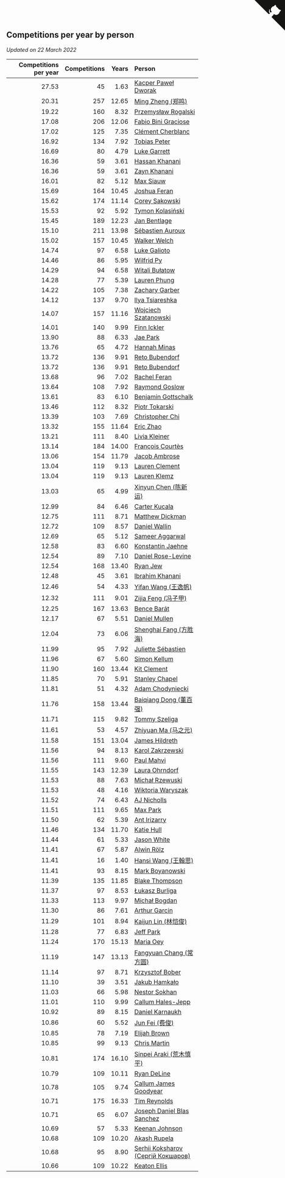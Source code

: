 ## Competitions per year by person

*Updated on 22 March 2022*

| Competitions per year | Competitions | Years | Person |
| ---: | ---: | ---: | :--- |
| 27.53 | 45 | 1.63 | [Kacper Paweł Dworak](https://www.worldcubeassociation.org/persons/2020DWOR01) |
| 20.31 | 257 | 12.65 | [Ming Zheng (郑鸣)](https://www.worldcubeassociation.org/persons/2009ZHEN11) |
| 19.22 | 160 | 8.32 | [Przemysław Rogalski](https://www.worldcubeassociation.org/persons/2013ROGA02) |
| 17.08 | 206 | 12.06 | [Fabio Bini Graciose](https://www.worldcubeassociation.org/persons/2010GRAC02) |
| 17.02 | 125 | 7.35 | [Clément Cherblanc](https://www.worldcubeassociation.org/persons/2014CHER05) |
| 16.92 | 134 | 7.92 | [Tobias Peter](https://www.worldcubeassociation.org/persons/2014PETE03) |
| 16.69 | 80 | 4.79 | [Luke Garrett](https://www.worldcubeassociation.org/persons/2017GARR05) |
| 16.36 | 59 | 3.61 | [Hassan Khanani](https://www.worldcubeassociation.org/persons/2018KHAN26) |
| 16.36 | 59 | 3.61 | [Zayn Khanani](https://www.worldcubeassociation.org/persons/2018KHAN28) |
| 16.01 | 82 | 5.12 | [Max Siauw](https://www.worldcubeassociation.org/persons/2017SIAU02) |
| 15.69 | 164 | 10.45 | [Joshua Feran](https://www.worldcubeassociation.org/persons/2011FERA01) |
| 15.62 | 174 | 11.14 | [Corey Sakowski](https://www.worldcubeassociation.org/persons/2011SAKO01) |
| 15.53 | 92 | 5.92 | [Tymon Kolasiński](https://www.worldcubeassociation.org/persons/2016KOLA02) |
| 15.45 | 189 | 12.23 | [Jan Bentlage](https://www.worldcubeassociation.org/persons/2010BENT01) |
| 15.10 | 211 | 13.98 | [Sébastien Auroux](https://www.worldcubeassociation.org/persons/2008AURO01) |
| 15.02 | 157 | 10.45 | [Walker Welch](https://www.worldcubeassociation.org/persons/2011WELC01) |
| 14.74 | 97 | 6.58 | [Luke Galioto](https://www.worldcubeassociation.org/persons/2015GALI02) |
| 14.46 | 86 | 5.95 | [Wilfrid Py](https://www.worldcubeassociation.org/persons/2016PYWI01) |
| 14.29 | 94 | 6.58 | [Witali Bułatow](https://www.worldcubeassociation.org/persons/2015BUAT01) |
| 14.28 | 77 | 5.39 | [Lauren Phung](https://www.worldcubeassociation.org/persons/2016PHUN02) |
| 14.22 | 105 | 7.38 | [Zachary Garber](https://www.worldcubeassociation.org/persons/2014GARB01) |
| 14.12 | 137 | 9.70 | [Ilya Tsiareshka](https://www.worldcubeassociation.org/persons/2012TERE01) |
| 14.07 | 157 | 11.16 | [Wojciech Szatanowski](https://www.worldcubeassociation.org/persons/2011SZAT01) |
| 14.01 | 140 | 9.99 | [Finn Ickler](https://www.worldcubeassociation.org/persons/2012ICKL01) |
| 13.90 | 88 | 6.33 | [Jae Park](https://www.worldcubeassociation.org/persons/2015PARK24) |
| 13.76 | 65 | 4.72 | [Hannah Minas](https://www.worldcubeassociation.org/persons/2017MINA04) |
| 13.72 | 136 | 9.91 | [Reto Bubendorf](https://www.worldcubeassociation.org/persons/2012BUBE01) |
| 13.72 | 136 | 9.91 | [Reto Bubendorf](https://www.worldcubeassociation.org/persons/2012BUBE01) |
| 13.68 | 96 | 7.02 | [Rachel Feran](https://www.worldcubeassociation.org/persons/2015FERA01) |
| 13.64 | 108 | 7.92 | [Raymond Goslow](https://www.worldcubeassociation.org/persons/2014GOSL01) |
| 13.61 | 83 | 6.10 | [Benjamin Gottschalk](https://www.worldcubeassociation.org/persons/2016GOTT01) |
| 13.46 | 112 | 8.32 | [Piotr Tokarski](https://www.worldcubeassociation.org/persons/2013TOKA01) |
| 13.39 | 103 | 7.69 | [Christopher Chi](https://www.worldcubeassociation.org/persons/2014CHIC01) |
| 13.32 | 155 | 11.64 | [Eric Zhao](https://www.worldcubeassociation.org/persons/2010ZHAO19) |
| 13.21 | 111 | 8.40 | [Livia Kleiner](https://www.worldcubeassociation.org/persons/2013KLEI03) |
| 13.14 | 184 | 14.00 | [François Courtès](https://www.worldcubeassociation.org/persons/2008COUR01) |
| 13.06 | 154 | 11.79 | [Jacob Ambrose](https://www.worldcubeassociation.org/persons/2010AMBR01) |
| 13.04 | 119 | 9.13 | [Lauren Clement](https://www.worldcubeassociation.org/persons/2013KLEM01) |
| 13.04 | 119 | 9.13 | [Lauren Klemz](https://www.worldcubeassociation.org/persons/2013KLEM01) |
| 13.03 | 65 | 4.99 | [Xinyun Chen (陈新运)](https://www.worldcubeassociation.org/persons/2017CHEN36) |
| 12.99 | 84 | 6.46 | [Carter Kucala](https://www.worldcubeassociation.org/persons/2015KUCA01) |
| 12.75 | 111 | 8.71 | [Matthew Dickman](https://www.worldcubeassociation.org/persons/2013DICK01) |
| 12.72 | 109 | 8.57 | [Daniel Wallin](https://www.worldcubeassociation.org/persons/2013WALL03) |
| 12.69 | 65 | 5.12 | [Sameer Aggarwal](https://www.worldcubeassociation.org/persons/2017AGGA01) |
| 12.58 | 83 | 6.60 | [Konstantin Jaehne](https://www.worldcubeassociation.org/persons/2015JAEH01) |
| 12.54 | 89 | 7.10 | [Daniel Rose-Levine](https://www.worldcubeassociation.org/persons/2015ROSE01) |
| 12.54 | 168 | 13.40 | [Ryan Jew](https://www.worldcubeassociation.org/persons/2008JEWR01) |
| 12.48 | 45 | 3.61 | [Ibrahim Khanani](https://www.worldcubeassociation.org/persons/2018KHAN27) |
| 12.46 | 54 | 4.33 | [Yifan Wang (王逸帆)](https://www.worldcubeassociation.org/persons/2017WANY29) |
| 12.32 | 111 | 9.01 | [Zijia Feng (冯子甲)](https://www.worldcubeassociation.org/persons/2013FENG02) |
| 12.25 | 167 | 13.63 | [Bence Barát](https://www.worldcubeassociation.org/persons/2008BARA01) |
| 12.17 | 67 | 5.51 | [Daniel Mullen](https://www.worldcubeassociation.org/persons/2016MULL04) |
| 12.04 | 73 | 6.06 | [Shenghai Fang (方胜海)](https://www.worldcubeassociation.org/persons/2016FANG01) |
| 11.99 | 95 | 7.92 | [Juliette Sébastien](https://www.worldcubeassociation.org/persons/2014SEBA01) |
| 11.96 | 67 | 5.60 | [Simon Kellum](https://www.worldcubeassociation.org/persons/2016KELL12) |
| 11.90 | 160 | 13.44 | [Kit Clement](https://www.worldcubeassociation.org/persons/2008CLEM01) |
| 11.85 | 70 | 5.91 | [Stanley Chapel](https://www.worldcubeassociation.org/persons/2016CHAP04) |
| 11.81 | 51 | 4.32 | [Adam Chodyniecki](https://www.worldcubeassociation.org/persons/2017CHOD02) |
| 11.76 | 158 | 13.44 | [Baiqiang Dong (董百强)](https://www.worldcubeassociation.org/persons/2008DONG06) |
| 11.71 | 115 | 9.82 | [Tommy Szeliga](https://www.worldcubeassociation.org/persons/2012SZEL01) |
| 11.61 | 53 | 4.57 | [Zhiyuan Ma (马之元)](https://www.worldcubeassociation.org/persons/2017MAZH04) |
| 11.58 | 151 | 13.04 | [James Hildreth](https://www.worldcubeassociation.org/persons/2009HILD01) |
| 11.56 | 94 | 8.13 | [Karol Zakrzewski](https://www.worldcubeassociation.org/persons/2014ZAKR01) |
| 11.56 | 111 | 9.60 | [Paul Mahvi](https://www.worldcubeassociation.org/persons/2012MAHV01) |
| 11.55 | 143 | 12.39 | [Laura Ohrndorf](https://www.worldcubeassociation.org/persons/2009OHRN01) |
| 11.53 | 88 | 7.63 | [Michał Rzewuski](https://www.worldcubeassociation.org/persons/2014RZEW01) |
| 11.53 | 48 | 4.16 | [Wiktoria Waryszak](https://www.worldcubeassociation.org/persons/2018WARY01) |
| 11.52 | 74 | 6.43 | [AJ Nicholls](https://www.worldcubeassociation.org/persons/2015NICH04) |
| 11.51 | 111 | 9.65 | [Max Park](https://www.worldcubeassociation.org/persons/2012PARK03) |
| 11.50 | 62 | 5.39 | [Ant Irizarry](https://www.worldcubeassociation.org/persons/2016IRIZ02) |
| 11.46 | 134 | 11.70 | [Katie Hull](https://www.worldcubeassociation.org/persons/2010HULL01) |
| 11.44 | 61 | 5.33 | [Jason White](https://www.worldcubeassociation.org/persons/2016WHIT16) |
| 11.41 | 67 | 5.87 | [Alwin Rölz](https://www.worldcubeassociation.org/persons/2016ROLZ01) |
| 11.41 | 16 | 1.40 | [Hansi Wang (王翰思)](https://www.worldcubeassociation.org/persons/2020WANG19) |
| 11.41 | 93 | 8.15 | [Mark Boyanowski](https://www.worldcubeassociation.org/persons/2014BOYA01) |
| 11.39 | 135 | 11.85 | [Blake Thompson](https://www.worldcubeassociation.org/persons/2010THOM03) |
| 11.37 | 97 | 8.53 | [Łukasz Burliga](https://www.worldcubeassociation.org/persons/2013BURL01) |
| 11.33 | 113 | 9.97 | [Michał Bogdan](https://www.worldcubeassociation.org/persons/2012BOGD01) |
| 11.30 | 86 | 7.61 | [Arthur Garcin](https://www.worldcubeassociation.org/persons/2014GARC27) |
| 11.29 | 101 | 8.94 | [Kaijun Lin (林恺俊)](https://www.worldcubeassociation.org/persons/2013LINK01) |
| 11.28 | 77 | 6.83 | [Jeff Park](https://www.worldcubeassociation.org/persons/2015PARK08) |
| 11.24 | 170 | 15.13 | [Maria Oey](https://www.worldcubeassociation.org/persons/2007OEYM01) |
| 11.19 | 147 | 13.13 | [Fangyuan Chang (常方圆)](https://www.worldcubeassociation.org/persons/2009CHAN04) |
| 11.14 | 97 | 8.71 | [Krzysztof Bober](https://www.worldcubeassociation.org/persons/2013BOBE01) |
| 11.10 | 39 | 3.51 | [Jakub Hamkało](https://www.worldcubeassociation.org/persons/2018HAMK01) |
| 11.03 | 66 | 5.98 | [Nestor Sokhan](https://www.worldcubeassociation.org/persons/2016SOKH01) |
| 11.01 | 110 | 9.99 | [Callum Hales-Jepp](https://www.worldcubeassociation.org/persons/2012HALE01) |
| 10.92 | 89 | 8.15 | [Daniel Karnaukh](https://www.worldcubeassociation.org/persons/2014KARN02) |
| 10.86 | 60 | 5.52 | [Jun Fei (费俊)](https://www.worldcubeassociation.org/persons/2016FEIJ02) |
| 10.85 | 78 | 7.19 | [Elijah Brown](https://www.worldcubeassociation.org/persons/2015BROW03) |
| 10.85 | 99 | 9.13 | [Chris Martin](https://www.worldcubeassociation.org/persons/2013MART03) |
| 10.81 | 174 | 16.10 | [Sinpei Araki (荒木慎平)](https://www.worldcubeassociation.org/persons/2006ARAK01) |
| 10.79 | 109 | 10.11 | [Ryan DeLine](https://www.worldcubeassociation.org/persons/2012DELI01) |
| 10.78 | 105 | 9.74 | [Callum James Goodyear](https://www.worldcubeassociation.org/persons/2012GOOD02) |
| 10.71 | 175 | 16.33 | [Tim Reynolds](https://www.worldcubeassociation.org/persons/2005REYN01) |
| 10.71 | 65 | 6.07 | [Joseph Daniel Blas Sanchez](https://www.worldcubeassociation.org/persons/2016SANC08) |
| 10.69 | 57 | 5.33 | [Keenan Johnson](https://www.worldcubeassociation.org/persons/2016JOHN30) |
| 10.68 | 109 | 10.20 | [Akash Rupela](https://www.worldcubeassociation.org/persons/2012RUPE01) |
| 10.68 | 95 | 8.90 | [Serhii Koksharov (Сергій Кокшаров)](https://www.worldcubeassociation.org/persons/2013KOKS01) |
| 10.66 | 109 | 10.22 | [Keaton Ellis](https://www.worldcubeassociation.org/persons/2012ELLI01) |


<a href="https://github.com/jonatanklosko/wca_statistics" class="github-corner" aria-label="View source on Github"><svg width="80" height="80" viewBox="0 0 250 250" style="fill:#151513; color:#fff; position: absolute; top: 0; border: 0; right: 0;" aria-hidden="true"><path d="M0,0 L115,115 L130,115 L142,142 L250,250 L250,0 Z"></path><path d="M128.3,109.0 C113.8,99.7 119.0,89.6 119.0,89.6 C122.0,82.7 120.5,78.6 120.5,78.6 C119.2,72.0 123.4,76.3 123.4,76.3 C127.3,80.9 125.5,87.3 125.5,87.3 C122.9,97.6 130.6,101.9 134.4,103.2" fill="currentColor" style="transform-origin: 130px 106px;" class="octo-arm"></path><path d="M115.0,115.0 C114.9,115.1 118.7,116.5 119.8,115.4 L133.7,101.6 C136.9,99.2 139.9,98.4 142.2,98.6 C133.8,88.0 127.5,74.4 143.8,58.0 C148.5,53.4 154.0,51.2 159.7,51.0 C160.3,49.4 163.2,43.6 171.4,40.1 C171.4,40.1 176.1,42.5 178.8,56.2 C183.1,58.6 187.2,61.8 190.9,65.4 C194.5,69.0 197.7,73.2 200.1,77.6 C213.8,80.2 216.3,84.9 216.3,84.9 C212.7,93.1 206.9,96.0 205.4,96.6 C205.1,102.4 203.0,107.8 198.3,112.5 C181.9,128.9 168.3,122.5 157.7,114.1 C157.9,116.9 156.7,120.9 152.7,124.9 L141.0,136.5 C139.8,137.7 141.6,141.9 141.8,141.8 Z" fill="currentColor" class="octo-body"></path></svg></a><style>.github-corner:hover .octo-arm{animation:octocat-wave 560ms ease-in-out}@keyframes octocat-wave{0%,100%{transform:rotate(0)}20%,60%{transform:rotate(-25deg)}40%,80%{transform:rotate(10deg)}}@media (max-width:500px){.github-corner:hover .octo-arm{animation:none}.github-corner .octo-arm{animation:octocat-wave 560ms ease-in-out}}</style>

